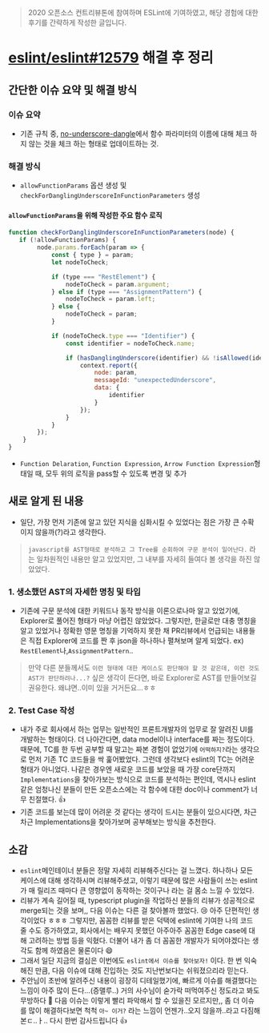 > 2020 오픈소스 컨트리뷰톤에 참여하며 ESLint에 기여하였고, 해당 경험에 대한 후기를 간략하게 작성한 글입니다.

# [eslint/eslint#12579](https://github.com/eslint/eslint/issues/12579) 해결 후 정리
## 간단한 이슈 요약 및 해결 방식
### 이슈 요약
- 기존 규칙 중, [no-underscore-dangle](https://eslint.org/docs/rules/no-underscore-dangle#disallow-dangling-underscores-in-identifiers-no-underscore-dangle)에서 함수 파라미터의 이름에 대해 체크 하지 않는 것을 체크 하는 형태로 업데이트하는 것.

### 해결 방식
- `allowFunctionParams` 옵션 생성 및 `checkForDanglingUnderscoreInFunctionParameters` 생성
#### `allowFunctionParams`을 위해 작성한 주요 함수 로직
```js
function checkForDanglingUnderscoreInFunctionParameters(node) {
   if (!allowFunctionParams) {
        node.params.forEach(param => {
            const { type } = param;
            let nodeToCheck;

            if (type === "RestElement") {
                nodeToCheck = param.argument;
            } else if (type === "AssignmentPattern") {
                nodeToCheck = param.left;
            } else {
                nodeToCheck = param;
            }

            if (nodeToCheck.type === "Identifier") {
                const identifier = nodeToCheck.name;

                if (hasDanglingUnderscore(identifier) && !isAllowed(identifier)) {
                    context.report({
                        node: param,
                        messageId: "unexpectedUnderscore",
                        data: {
                            identifier
                        }
                    });
                }
            }
        });
    }
}
```
- `Function Delaration`, `Function Expression`, `Arrow Function Expression`형태일 때, 모두 위의 로직을 pass할 수 있도록 변경 및 추가

## 새로 알게 된 내용
- 일단, 가장 먼저 기존에 알고 있던 지식을 심화시킬 수 있었다는 점은 가장 큰 수확이지 않을까(?)라고 생각한다.
>`javascript를 AST형태로 분석하고 그 Tree를 순회하여 구문 분석이 일어난다.` 라는 일차원적인 내용만 알고 있었지만, 그 내부를 자세히 들여다 볼 생각을 하진 않았었다.

### 1. 생소했던 AST의 자세한 명칭 및 타입
- 기존에 구문 분석에 대한 키워드나 동작 방식을 이론으로나마 알고 있었기에, Explorer로 풀어진 형태가 마냥 어렵진 않았었다. 
그렇지만, 한글로만 대충 명칭을 알고 있었거나 정확한 영문 명칭을 기억하지 못한 채  PR리뷰에서 언급되는 내용들은 직접 Explorer에 코드를 짠 후 json을 하나하나 펼쳐보며 알게 되었다. ex) `RestElement`나,`AssignmentPattern`..
> 만약 다른 분들께서도 `이런 형태에 대한 케이스도 판단해야 할 것 같은데, 이런 것도 AST가 판단하려나...?` 싶은 생각이 든다면, 바로 Explorer로 AST를 만들어보길 권유한다. 왜냐면..이미 있을 거거든요...ㅎㅎ

### 2. Test Case 작성
- 내가 주로 회사에서 하는 업무는 일반적인 프론트개발자의 업무로 잘 알려진 UI를 개발하는 형태이다. 더 나아간다면, data model이나 interface를 짜는 정도이다. 때문에, TC를 한 두번 공부할 때 말고는 짜본 경험이 없었기에 `어떡하지?`라는 생각으로 먼저 기존 TC 코드들을 싹 훑어봤었다.
그런데 생각보다 eslint의 TC는 어려운 형태가 아니었다. 나같은 경우엔 새로운 코드를 보았을 때 가장 core단까지 `Implementations`을 찾아가보는 방식으로 코드를 분석하는 편인데, 역시나 eslint같은 엄청나신 분들이 만든 오픈소스에는 각 함수에 대한 doc이나 comment가 너무 친절했다. 👍 
- 기존 코드를 보는데 많이 어려운 것 같다는 생각이 드시는 분들이 있으시다면, 차근차근 Implementations을 찾아가보며 공부해보는 방식을 추천한다.

## 소감
- `eslint`메인테이너 분들은 정말 자세히 리뷰해주신다는 걸 느꼈다. 하나하나 모든 케이스에 대해 생각하시며 리뷰해주셨고, 이렇기 때문에 많은 사람들이 쓰는 eslint가 매 릴리즈 때마다 큰 영향없이 동작하는 것이구나 라는 걸 몸소 느낄 수 있었다.
- 리뷰가 계속 길어질 때, typescript plugin을 작업하신 분들의 리뷰가 성공적으로 merge되는 것을 보며,, 다음 이슈는 다른 걸 찾아볼까 했었다. 😢 아주 단편적인 생각이었다 ㅎㅎㅎ 그렇지만, 꼼꼼한 리뷰를 받은 덕택에 eslint에 기여한 나의 코드 줄 수도 증가하였고, 회사에서는 배우지 못했던 아주아주 꼼꼼한 Edge case에 대해 고려하는 방법 등을 익혔다. 더불어 내가 좀 더 꼼꼼한 개발자가 되어야겠다는 생각도 함께 하였음은 물론이다 😄 
- 그래서 일단 지금의 결심은 이번에도 `eslint에서 이슈를 찾아보자!` 이다. 한 번 익숙해진 만큼, 다음 이슈에 대해 진입하는 것도 지난번보다는 쉬워졌으리라 믿는다.
- 주안님이 초반에 알려주신 내용이 굉장히 디테일했기에, 빠르게 이슈를 해결했다는 느낌이 아주 많이 든다...(증맬루..) 거의 사수님이 숟가락 떠먹여주신 정도라고 봐도 무방하다 🙏 다음 이슈는 이렇게 빨리 파악해서 할 수 있을진 모르지만,, 좀 더 이슈를 많이 해결하다보면 척척 `아~ 이거?` 라는 느낌이 언젠가..오지 않을까..라고 다짐해본ㄷ..ㅏ.. 다시 한번 감사드립니다 👍 
